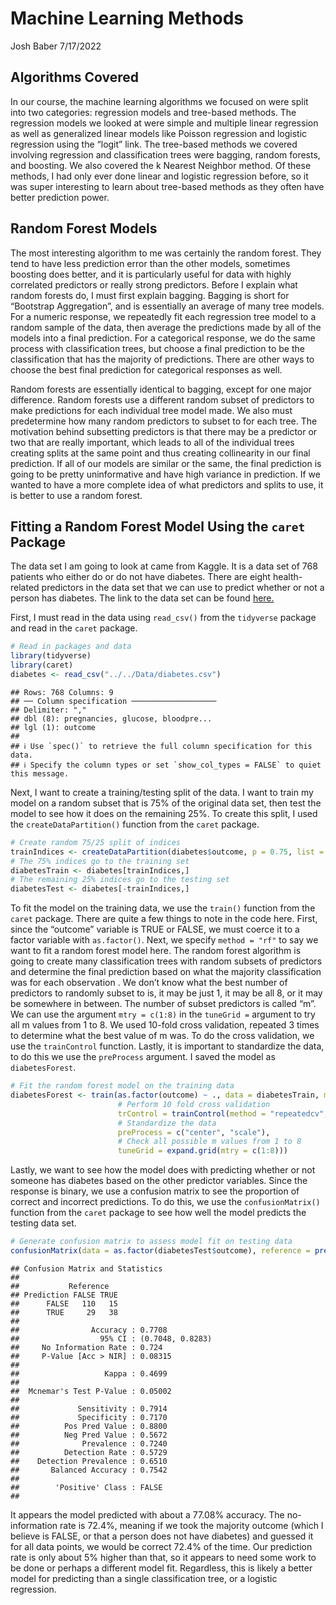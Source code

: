 Machine Learning Methods
================
Josh Baber
7/17/2022

## Algorithms Covered

In our course, the machine learning algorithms we focused on were split
into two categories: regression models and tree-based methods. The
regression models we looked at were simple and multiple linear
regression as well as generalized linear models like Poisson regression
and logistic regression using the “logit” link. The tree-based methods
we covered involving regression and classification trees were bagging,
random forests, and boosting. We also covered the k Nearest Neighbor
method. Of these methods, I had only ever done linear and logistic
regression before, so it was super interesting to learn about tree-based
methods as they often have better prediction power.

## Random Forest Models

The most interesting algorithm to me was certainly the random forest.
They tend to have less prediction error than the other models, sometimes
boosting does better, and it is particularly useful for data with highly
correlated predictors or really strong predictors. Before I explain what
random forests do, I must first explain bagging. Bagging is short for
“Bootstrap Aggregation”, and is essentially an average of many tree
models. For a numeric response, we repeatedly fit each regression tree
model to a random sample of the data, then average the predictions made
by all of the models into a final prediction. For a categorical
response, we do the same process with classification trees, but choose a
final prediction to be the classification that has the majority of
predictions. There are other ways to choose the best final prediction
for categorical responses as well.

Random forests are essentially identical to bagging, except for one
major difference. Random forests use a different random subset of
predictors to make predictions for each individual tree model made. We
also must predetermine how many random predictors to subset to for each
tree. The motivation behind subsetting predictors is that there may be a
predictor or two that are really important, which leads to all of the
individual trees creating splits at the same point and thus creating
collinearity in our final prediction. If all of our models are similar
or the same, the final prediction is going to be pretty uninformative
and have high variance in prediction. If we wanted to have a more
complete idea of what predictors and splits to use, it is better to use
a random forest.

## Fitting a Random Forest Model Using the `caret` Package

The data set I am going to look at came from Kaggle. It is a data set of
768 patients who either do or do not have diabetes. There are eight
health-related predictors in the data set that we can use to predict
whether or not a person has diabetes. The link to the data set can be
found
[here.](%22https://www.kaggle.com/datasets/pushprajnamdev/diabetes-dataset%22)

First, I must read in the data using `read_csv()` from the `tidyverse`
package and read in the `caret` package.

``` r
# Read in packages and data
library(tidyverse)
library(caret)
diabetes <- read_csv("../../Data/diabetes.csv")
```

    ## Rows: 768 Columns: 9
    ## ── Column specification ───────────────────
    ## Delimiter: ","
    ## dbl (8): pregnancies, glucose, bloodpre...
    ## lgl (1): outcome
    ## 
    ## ℹ Use `spec()` to retrieve the full column specification for this data.
    ## ℹ Specify the column types or set `show_col_types = FALSE` to quiet this message.

Next, I want to create a training/testing split of the data. I want to
train my model on a random subset that is 75% of the original data set,
then test the model to see how it does on the remaining 25%. To create
this split, I used the `createDataPartition()` function from the `caret`
package.

``` r
# Create random 75/25 split of indices
trainIndices <- createDataPartition(diabetes$outcome, p = 0.75, list = FALSE)
# The 75% indices go to the training set
diabetesTrain <- diabetes[trainIndices,]
# The remaining 25% indices go to the testing set
diabetesTest <- diabetes[-trainIndices,]
```

To fit the model on the training data, we use the `train()` function
from the `caret` package. There are quite a few things to note in the
code here. First, since the “outcome” variable is TRUE or FALSE, we must
coerce it to a factor variable with `as.factor()`. Next, we specify
`method = "rf"` to say we want to fit a random forest model here. The
random forest algorithm is going to create many classification trees
with random subsets of predictors and determine the final prediction
based on what the majority classification was for each observation . We
don’t know what the best number of predictors to randomly subset to is,
it may be just 1, it may be all 8, or it may be somewhere in between.
The number of subset predictors is called “m”. We can use the argument
`mtry = c(1:8)` in the `tuneGrid =` argument to try all m values from 1
to 8. We used 10-fold cross validation, repeated 3 times to determine
what the best value of m was. To do the cross validation, we use the
`trainControl` function. Lastly, it is important to standardize the
data, to do this we use the `preProcess` argument. I saved the model as
`diabetesForest`.

``` r
# Fit the random forest model on the training data
diabetesForest <- train(as.factor(outcome) ~ ., data = diabetesTrain, method = "rf",
                        # Perform 10 fold cross validation
                        trControl = trainControl(method = "repeatedcv", number = 10, repeats = 3),
                        # Standardize the data
                        preProcess = c("center", "scale"),
                        # Check all possible m values from 1 to 8
                        tuneGrid = expand.grid(mtry = c(1:8)))
```

Lastly, we want to see how the model does with predicting whether or not
someone has diabetes based on the other predictor variables. Since the
response is binary, we use a confusion matrix to see the proportion of
correct and incorrect predictions. To do this, we use the
`confusionMatrix()` function from the `caret` package to see how well
the model predicts the testing data set.

``` r
# Generate confusion matrix to assess model fit on testing data
confusionMatrix(data = as.factor(diabetesTest$outcome), reference = predict(diabetesForest, newdata = diabetesTest))
```

    ## Confusion Matrix and Statistics
    ## 
    ##           Reference
    ## Prediction FALSE TRUE
    ##      FALSE   110   15
    ##      TRUE     29   38
    ##                                           
    ##                Accuracy : 0.7708          
    ##                  95% CI : (0.7048, 0.8283)
    ##     No Information Rate : 0.724           
    ##     P-Value [Acc > NIR] : 0.08315         
    ##                                           
    ##                   Kappa : 0.4699          
    ##                                           
    ##  Mcnemar's Test P-Value : 0.05002         
    ##                                           
    ##             Sensitivity : 0.7914          
    ##             Specificity : 0.7170          
    ##          Pos Pred Value : 0.8800          
    ##          Neg Pred Value : 0.5672          
    ##              Prevalence : 0.7240          
    ##          Detection Rate : 0.5729          
    ##    Detection Prevalence : 0.6510          
    ##       Balanced Accuracy : 0.7542          
    ##                                           
    ##        'Positive' Class : FALSE           
    ## 

It appears the model predicted with about a 77.08% accuracy. The
no-information rate is 72.4%, meaning if we took the majority outcome
(which I believe is FALSE, or that a person does not have diabetes) and
guessed it for all data points, we would be correct 72.4% of the time.
Our prediction rate is only about 5% higher than that, so it appears to
need some work to be done or perhaps a different model fit. Regardless,
this is likely a better model for predicting than a single
classification tree, or a logistic regression.
